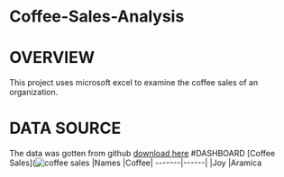 # Coffee-Sales-Analysis
# OVERVIEW
This project uses microsoft excel to examine the coffee sales of an organization.
# DATA SOURCE
The data was gotten from github
[download here](blob:https://github.com/f4dd9650-5d58-4809-8fd9-85d153e02b66)
#DASHBOARD
[Coffee Sales](![coffee sales](https://github.com/user-attachments/assets/c88af31d-7bc0-4172-a013-4accb7a592b2)
|Names |Coffee|
-------|------|
|Joy   |Aramica
